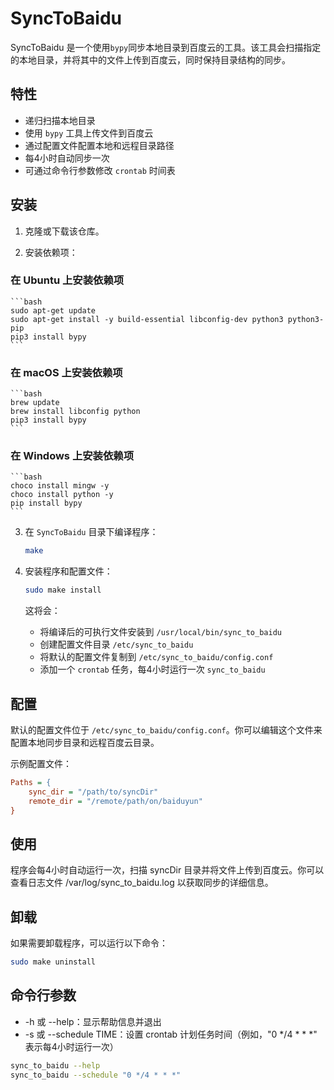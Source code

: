 # SyncToBaidu

SyncToBaidu 是一个使用`bypy`同步本地目录到百度云的工具。该工具会扫描指定的本地目录，并将其中的文件上传到百度云，同时保持目录结构的同步。

## 特性

- 递归扫描本地目录
- 使用 `bypy` 工具上传文件到百度云
- 通过配置文件配置本地和远程目录路径
- 每4小时自动同步一次
- 可通过命令行参数修改 `crontab` 时间表

## 安装

1. 克隆或下载该仓库。

2. 安装依赖项：

### 在 Ubuntu 上安装依赖项

    ```bash
    sudo apt-get update
    sudo apt-get install -y build-essential libconfig-dev python3 python3-pip
    pip3 install bypy
    ```

### 在 macOS 上安装依赖项

    ```bash
    brew update
    brew install libconfig python
    pip3 install bypy
    ```

### 在 Windows 上安装依赖项

    ```bash
    choco install mingw -y
    choco install python -y
    pip install bypy
    ```

3. 在 `SyncToBaidu` 目录下编译程序：

    ```bash
    make
    ```

4. 安装程序和配置文件：

    ```bash
    sudo make install
    ```

    这将会：
    - 将编译后的可执行文件安装到 `/usr/local/bin/sync_to_baidu`
    - 创建配置文件目录 `/etc/sync_to_baidu`
    - 将默认的配置文件复制到 `/etc/sync_to_baidu/config.conf`
    - 添加一个 `crontab` 任务，每4小时运行一次 `sync_to_baidu`

## 配置

默认的配置文件位于 `/etc/sync_to_baidu/config.conf`。你可以编辑这个文件来配置本地同步目录和远程百度云目录。

示例配置文件：

```ini
Paths = {
    sync_dir = "/path/to/syncDir"
    remote_dir = "/remote/path/on/baiduyun"
}
```

## 使用
程序会每4小时自动运行一次，扫描 syncDir 目录并将文件上传到百度云。你可以查看日志文件 /var/log/sync_to_baidu.log 以获取同步的详细信息。

## 卸载

如果需要卸载程序，可以运行以下命令：

```bash
sudo make uninstall
```

## 命令行参数

- -h 或 --help：显示帮助信息并退出
- -s 或 --schedule TIME：设置 crontab 计划任务时间（例如，"0 */4 * * *" 表示每4小时运行一次）

```bash
sync_to_baidu --help
sync_to_baidu --schedule "0 */4 * * *"
```
